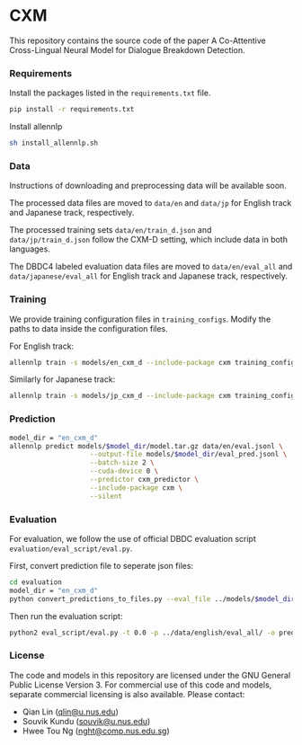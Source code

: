 # CXM  #

This repository contains the source code of the 
paper A Co-Attentive Cross-Lingual Neural Model for Dialogue Breakdown Detection.


### Requirements ###

Install the packages listed in the `requirements.txt` file.
```bash
pip install -r requirements.txt
```

Install allennlp
```bash
sh install_allennlp.sh
```

### Data ###

Instructions of downloading and preprocessing data will be available soon.

The processed data files are moved to `data/en` and `data/jp` for English track and Japanese track, respectively.

The processed training sets `data/en/train_d.json` and `data/jp/train_d.json` follow the CXM-D setting, which include data in both languages.

The DBDC4 labeled evaluation data files are moved to `data/en/eval_all` and `data/japanese/eval_all` for English track and Japanese track, respectively.


### Training ###

We provide training configuration files in `training_configs`. Modify the paths to data inside the configuration files.

For English track:
```bash
allennlp train -s models/en_cxm_d --include-package cxm training_configs/en_cxm_d.json
```

Similarly for Japanese track:
```bash
allennlp train -s models/jp_cxm_d --include-package cxm training_configs/jp_cxm_d.json
```

### Prediction ###

```bash
model_dir = "en_cxm_d"
allennlp predict models/$model_dir/model.tar.gz data/en/eval.jsonl \
                    --output-file models/$model_dir/eval_pred.jsonl \
                    --batch-size 2 \
                    --cuda-device 0 \
                    --predictor cxm_predictor \
                    --include-package cxm \
                    --silent
```

### Evaluation ###

For evaluation, we follow the use of official DBDC evaluation script `evaluation/eval_script/eval.py`.

First, convert prediction file to seperate json files:

```bash
cd evaluation
model_dir = "en_cxm_d"
python convert_predictions_to_files.py --eval_file ../models/$model_dir/eval_pred.jsonl
```
Then run the evaluation script:
```bash
python2 eval_script/eval.py -t 0.0 -p ../data/english/eval_all/ -o pred_label_files/labels_$model_dir
```



### License ###

The code and models in this repository are licensed under the GNU General Public License Version 3. For commercial use of this code and models, separate commercial licensing is also available. Please contact:
* Qian Lin ([qlin@u.nus.edu](mailto:qlin@u.nus.edu))
* Souvik Kundu ([souvik@u.nus.edu](mailto:souvik@u.nus.edu))
* Hwee Tou Ng ([nght@comp.nus.edu.sg](mailto:nght@comp.nus.edu.sg))
